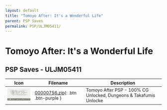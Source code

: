 ```yaml
---
layout: default
title: "Tomoyo After: It's a Wonderful Life"
parent: PSP Saves
permalink: PSP/ULJM05411/
---
```

# Tomoyo After: It's a Wonderful Life

## PSP Saves - ULJM05411

| Icon | Filename | Description |
|------|----------|-------------|
| ![Tomoyo After: It's a Wonderful Life](ICON0.PNG) | [00000756.zip](00000756.zip){: .btn .btn-purple } | Tomoyo After PSP - 100% CG Unlocked, Dungeons & Takafumis Unlocke |
